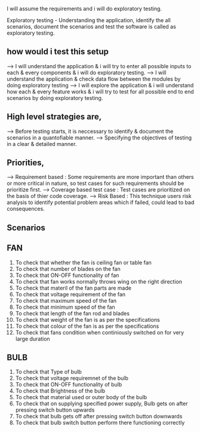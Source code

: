 I will assume the requirements and i will do exploratory testing.

Exploratory testing - Understanding the application, identify the all scenarios, document the scenarios and test the software is called as exploratory testing.

how would i test this setup
---------------------------
--> I will understand the application & i will try to enter all possible inputs to each & every components & i will do exploratory testing.
--> I will understand the application & check data flow between the modules by doing exploratory testing
--> I will explore the application & i will understand how each & every feature works & i will try to test for all possible end to end scenarios by doing exploratory testing.

High level strategies are,
---------------------------
--> Before testing starts, it is neccessary to identify & document the scenarios in a quantofiable manner.
--> Specifying the objectives of testing in a clear & detailed manner.

Priorities,
-----------
--> Requirement based : Some requirements are more important than others or more critical in nature, so test cases for such requirements should be prioritize first.
--> Coverage based test case : Test cases are prioritized on the basis of thier code coverage.
--> Risk Based : This technique users risk analysis to identify potential problem areas which if failed, could lead to bad consequences.

Scenarios
---------
FAN
----
1) To check that whether the fan is ceiling fan or table fan
2) To check that number of blades on the fan
3) To check that ON-OFF functionality of fan 
4) To check that fan works normally throws wing on the right direction 
5) To check that materil of the fan parts are made
6) To check that voltage requirement of the fan 
7) To check that maximum speed of the fan 
8) To check that minimum speed of the fan
9) To check that length of the fan rod and blades 
10) To check that weight of the fan is as per the specifications
11) To check that colour of the fan is as per the specifications
12) To check that fans condition when continiously switched on for very large duration

BULB
----
1) To check that Type of bulb
2) To check that voltage requiremnet of the bulb 
3) To check that ON-OFF functionality of bulb
4) To check that Brightness of the bulb 
5) To check that material used or outer body of the bulb
6) To check that on supplying specified power supply, Bulb gets on after pressing switch button upwards
7) To check that bulb gets off after pressing switch button downwards 
8) To check that bulb switch button perform there functioning correctly 








